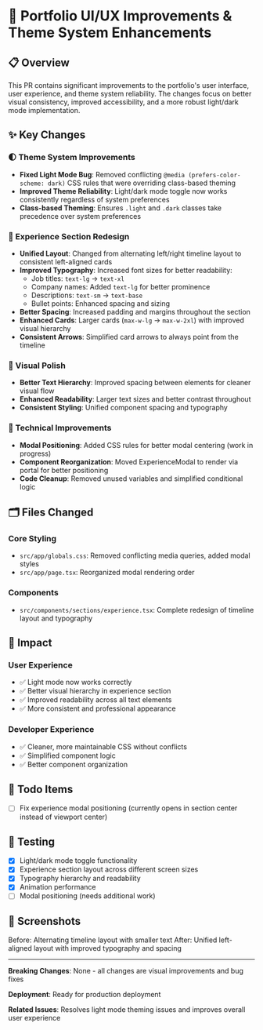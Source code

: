 # 🎨 Portfolio UI/UX Improvements & Theme System Enhancements

## 📋 Overview
This PR contains significant improvements to the portfolio's user interface, user experience, and theme system reliability. The changes focus on better visual consistency, improved accessibility, and a more robust light/dark mode implementation.

## ✨ Key Changes

### 🌓 Theme System Improvements
- **Fixed Light Mode Bug**: Removed conflicting `@media (prefers-color-scheme: dark)` CSS rules that were overriding class-based theming
- **Improved Theme Reliability**: Light/dark mode toggle now works consistently regardless of system preferences
- **Class-based Theming**: Ensures `.light` and `.dark` classes take precedence over system preferences

### 🎯 Experience Section Redesign
- **Unified Layout**: Changed from alternating left/right timeline layout to consistent left-aligned cards
- **Improved Typography**: Increased font sizes for better readability:
  - Job titles: `text-lg` → `text-xl`
  - Company names: Added `text-lg` for better prominence
  - Descriptions: `text-sm` → `text-base`
  - Bullet points: Enhanced spacing and sizing
- **Better Spacing**: Increased padding and margins throughout the section
- **Enhanced Cards**: Larger cards (`max-w-lg` → `max-w-2xl`) with improved visual hierarchy
- **Consistent Arrows**: Simplified card arrows to always point from the timeline

### 🎨 Visual Polish
- **Better Text Hierarchy**: Improved spacing between elements for cleaner visual flow
- **Enhanced Readability**: Larger text sizes and better contrast throughout
- **Consistent Styling**: Unified component spacing and typography

### 🔧 Technical Improvements
- **Modal Positioning**: Added CSS rules for better modal centering (work in progress)
- **Component Reorganization**: Moved ExperienceModal to render via portal for better positioning
- **Code Cleanup**: Removed unused variables and simplified conditional logic

## 🗂️ Files Changed

### Core Styling
- `src/app/globals.css`: Removed conflicting media queries, added modal styles
- `src/app/page.tsx`: Reorganized modal rendering order

### Components
- `src/components/sections/experience.tsx`: Complete redesign of timeline layout and typography

## 🎯 Impact

### User Experience
- ✅ Light mode now works correctly
- ✅ Better visual hierarchy in experience section
- ✅ Improved readability across all text elements
- ✅ More consistent and professional appearance

### Developer Experience
- ✅ Cleaner, more maintainable CSS without conflicts
- ✅ Simplified component logic
- ✅ Better component organization

## 🔄 Todo Items
- [ ] Fix experience modal positioning (currently opens in section center instead of viewport center)

## 🧪 Testing
- [x] Light/dark mode toggle functionality
- [x] Experience section layout across different screen sizes
- [x] Typography hierarchy and readability
- [x] Animation performance
- [ ] Modal positioning (needs additional work)

## 📱 Screenshots
Before: Alternating timeline layout with smaller text
After: Unified left-aligned layout with improved typography and spacing

---

**Breaking Changes**: None - all changes are visual improvements and bug fixes

**Deployment**: Ready for production deployment

**Related Issues**: Resolves light mode theming issues and improves overall user experience